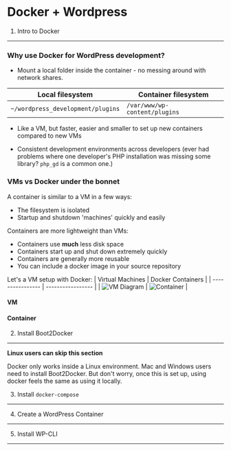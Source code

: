 Docker + Wordpress
==================

1. Intro to Docker
------------------

### Why use Docker for WordPress development?

 - Mount a local folder inside the container - no messing around with network shares.

| Local filesystem  | Container filesystem |
| ----------------  | -------------------- |
| `~/wordpress_development/plugins` | `/var/www/wp-content/plugins` |

 - Like a VM, but faster, easier and smaller to set up new containers compared to new VMs

 - Consistent development environments across developers (ever had problems where one developer's PHP installation was missing some library? `php_gd` is a common one.)

### VMs vs Docker under the bonnet

A container is similar to a VM in a few ways:
 - The filesystem is isolated
 - Startup and shutdown 'machines' quickly and easily

Containers are more lightweight than VMs:
 - Containers use **much** less disk space
 - Containers start up and shut down extremely quickly
 - Containers are generally more reusable
 - You can include a docker image in your source repository


Let's a VM setup with Docker:
| Virtual Machines | Docker Containers |
| ---------------- | ----------------- |
| ![VM Diagram](https://www.docker.com/sites/default/files/what-is-docker-diagram.png) | ![Container](https://www.docker.com/sites/default/files/what-is-vm-diagram.png) |

#### VM

#### Container


2. Install Boot2Docker
----------------------
**Linux users can skip this section**

Docker only works inside a Linux environment. Mac and Windows users need to install Boot2Docker. But don't worry, once this is set up, using docker feels the same as using it locally.

3. Install `docker-compose`
---------------------------

4. Create a WordPress Container
-------------------------------

5. Install WP-CLI
-----------------
